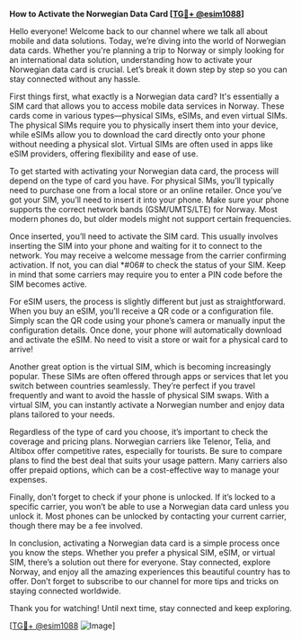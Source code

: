 **How to Activate the Norwegian Data Card [[TG💪+ @esim1088](https://t.me/s/esim1088)]**

Hello everyone! Welcome back to our channel where we talk all about mobile and data solutions. Today, we’re diving into the world of Norwegian data cards. Whether you're planning a trip to Norway or simply looking for an international data solution, understanding how to activate your Norwegian data card is crucial. Let’s break it down step by step so you can stay connected without any hassle.

First things first, what exactly is a Norwegian data card? It's essentially a SIM card that allows you to access mobile data services in Norway. These cards come in various types—physical SIMs, eSIMs, and even virtual SIMs. The physical SIMs require you to physically insert them into your device, while eSIMs allow you to download the card directly onto your phone without needing a physical slot. Virtual SIMs are often used in apps like eSIM providers, offering flexibility and ease of use.

To get started with activating your Norwegian data card, the process will depend on the type of card you have. For physical SIMs, you’ll typically need to purchase one from a local store or an online retailer. Once you’ve got your SIM, you’ll need to insert it into your phone. Make sure your phone supports the correct network bands (GSM/UMTS/LTE) for Norway. Most modern phones do, but older models might not support certain frequencies.

Once inserted, you’ll need to activate the SIM card. This usually involves inserting the SIM into your phone and waiting for it to connect to the network. You may receive a welcome message from the carrier confirming activation. If not, you can dial *#06# to check the status of your SIM. Keep in mind that some carriers may require you to enter a PIN code before the SIM becomes active.

For eSIM users, the process is slightly different but just as straightforward. When you buy an eSIM, you’ll receive a QR code or a configuration file. Simply scan the QR code using your phone’s camera or manually input the configuration details. Once done, your phone will automatically download and activate the eSIM. No need to visit a store or wait for a physical card to arrive!

Another great option is the virtual SIM, which is becoming increasingly popular. These SIMs are often offered through apps or services that let you switch between countries seamlessly. They’re perfect if you travel frequently and want to avoid the hassle of physical SIM swaps. With a virtual SIM, you can instantly activate a Norwegian number and enjoy data plans tailored to your needs.

Regardless of the type of card you choose, it’s important to check the coverage and pricing plans. Norwegian carriers like Telenor, Telia, and Altibox offer competitive rates, especially for tourists. Be sure to compare plans to find the best deal that suits your usage pattern. Many carriers also offer prepaid options, which can be a cost-effective way to manage your expenses.

Finally, don’t forget to check if your phone is unlocked. If it’s locked to a specific carrier, you won’t be able to use a Norwegian data card unless you unlock it. Most phones can be unlocked by contacting your current carrier, though there may be a fee involved.

In conclusion, activating a Norwegian data card is a simple process once you know the steps. Whether you prefer a physical SIM, eSIM, or virtual SIM, there’s a solution out there for everyone. Stay connected, explore Norway, and enjoy all the amazing experiences this beautiful country has to offer. Don’t forget to subscribe to our channel for more tips and tricks on staying connected worldwide.

Thank you for watching! Until next time, stay connected and keep exploring. 

[[TG💪+ @esim1088](https://t.me/s/esim1088) ![Image](https://i.postimg.cc/Y0z9fWf4/image.png)]